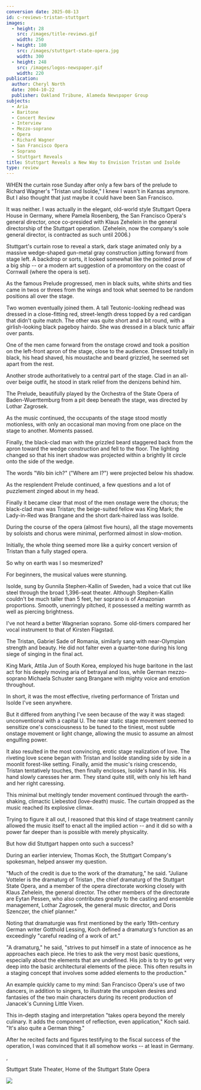 ```yaml
---
conversion date: 2025-08-13
id: c-reviews-tristan-stuttgart
images:
  - height: 28
    src: /images/title-reviews.gif
    width: 250
  - height: 180
    src: /images/stuttgart-state-opera.jpg
    width: 300
  - height: 248
    src: /images/logos-newspaper.gif
    width: 220
publication:
  author: Cheryl North
  date: 2004-10-22
  publisher: Oakland Tribune, Alameda Newspaper Group
subjects:
  - Aria
  - Baritone
  - Concert Review
  - Interview
  - Mezzo-soprano
  - Opera
  - Richard Wagner
  - San Francisco Opera
  - Soprano
  - Stuttgart Reveals
title: Stuttgart Reveals a New Way to Envision Tristan und Isolde
type: review
---
```


WHEN the curtain rose Sunday after only a few bars of the prelude to Richard Wagner's "Tristan und Isolde," I knew I wasn't in Kansas anymore. But I also thought that just maybe it could have been San Francisco.

It was neither. I was actually in the elegant, old-world style Stuttgart Opera House in Germany, where Pamela Rosenberg, the San Francisco Opera's general director, once co-presided with Klaus Zehelein in the general directorship of the Stuttgart operation. (Zehelein, now the company's sole general director, is contracted as such until 2006.)

Stuttgart's curtain rose to reveal a stark, dark stage animated only by a massive wedge-shaped gun-metal gray construction jutting forward from stage left. A backdrop or sorts, it looked somewhat like the pointed prow of a big ship -- or a modern art suggestion of a promontory on the coast of Cornwall (where the opera is set).

As the famous Prelude progressed, men in black suits, white shirts and ties came in twos or threes from the wings and took what seemed to be random positions all over the stage.

Two women eventually joined them. A tall Teutonic-looking redhead was dressed in a close-fitting red, street-length dress topped by a red cardigan that didn't quite match. The other was quite short and a bit round, with a girlish-looking black pageboy hairdo. She was dressed in a black tunic affair over pants.

One of the men came forward from the onstage crowd and took a position on the left-front apron of the stage, close to the audience. Dressed totally in black, his head shaved, his moustache and beard grizzled, he seemed set apart from the rest.

Another strode authoritatively to a central part of the stage. Clad in an all-over beige outfit, he stood in stark relief from the denizens behind him.

The Prelude, beautifully played by the Orchestra of the State Opera of Baden-Wuerttemburg from a pit deep beneath the stage, was directed by Lothar Zagrosek.

As the music continued, the occupants of the stage stood mostly motionless, with only an occasional man moving from one place on the stage to another. Moments passed.

Finally, the black-clad man with the grizzled beard staggered back from the apron toward the wedge construction and fell to the floor. The lighting changed so that his inert shadow was projected within a brightly lit circle onto the side of the wedge.

The words "Wo bin ich?" ("Where am I?") were projected below his shadow.

As the resplendent Prelude continued, a few questions and a lot of puzzlement zinged about in my head.

Finally it became clear that most of the men onstage were the chorus; the black-clad man was Tristan; the beige-suited fellow was King Mark; the Lady-in-Red was Brangane and the short dark-haired lass was Isolde.

During the course of the opera (almost five hours), all the stage movements by soloists and chorus were minimal, performed almost in slow-motion.

Initially, the whole thing seemed more like a quirky concert version of Tristan than a fully staged opera.

So why on earth was I so mesmerized?

For beginners, the musical values were stunning.

Isolde, sung by Gunnila Stephen-Kallin of Sweden, had a voice that cut like steel through the broad 1,396-seat theater. Although Stephen-Kallin couldn't be much taller than 5 feet, her soprano is of Amazonian proportions. Smooth, unerringly pitched, it possessed a melting warmth as well as piercing brightness.

I've not heard a better Wagnerian soprano. Some old-timers compared her vocal instrument to that of Kirsten Flagstad.

The Tristan, Gabriel Sade of Romania, similarly sang with near-Olympian strength and beauty. He did not falter even a quarter-tone during his long siege of singing in the final act.

King Mark, Attila Jun of South Korea, employed his huge baritone in the last act for his deeply moving aria of betrayal and loss, while German mezzo-soprano Michaela Schuster sang Brangane with mighty voice and emotion throughout.

In short, it was the most effective, riveting performance of Tristan und Isolde I've seen anywhere.

But it differed from anything I've seen because of the way it was staged: unconventional with a capital U. The near static stage movement seemed to sensitize one's consciousness to be tuned to the tiniest, most subtle onstage movement or light change, allowing the music to assume an almost engulfing power.

It also resulted in the most convincing, erotic stage realization of love. The riveting love scene began with Tristan and Isolde standing side by side in a moonlit forest-like setting. Finally, amid the music's rising crescendo, Tristan tentatively touches, then finally encloses, Isolde's hand in his. His hand slowly caresses her arm. They stand quite still, with only his left hand and her right caressing.

This minimal but meltingly tender movement continued through the earth-shaking, climactic Liebestod (love-death) music. The curtain dropped as the music reached its explosive climax.

Trying to figure it all out, I reasoned that this kind of stage treatment cannily allowed the music itself to enact all the implied action -- and it did so with a power far deeper than is possible with merely physicality.

But how did Stuttgart happen onto such a success?

During an earlier interview, Thomas Koch, the Stuttgart Company's spokesman, helped answer my question.

"Much of the credit is due to the work of the dramaturg," he said. "Juliane Votteler is the dramaturg of Tristan , the chief dramaturg of the Stuttgart State Opera, and a member of the opera directorate working closely with Klaus Zehelein, the general director. The other members of the directorate are Eytan Pessen, who also contributes greatly to the casting and ensemble management, Lothar Zagrosek, the general music director, and Doris Szenczer, the chief planner."

Noting that dramaturgie was first mentioned by the early 19th-century German writer Gotthold Lessing, Koch defined a dramaturg's function as an exceedingly "careful reading of a work of art."

"A dramaturg," he said, "strives to put himself in a state of innocence as he approaches each piece. He tries to ask the very most basic questions, especially about the elements that are undefined. His job is to try to get very deep into the basic architectural elements of the piece. This often results in a staging concept that involves some added elements to the production."

An example quickly came to my mind: San Francisco Opera's use of two dancers, in addition to singers, to illustrate the unspoken desires and fantasies of the two main characters during its recent production of Janacek's Cunning Little Vixen.

This in-depth staging and interpretation "takes opera beyond the merely culinary. It adds the component of reflection, even application," Koch said. "It's also quite a German thing."

After he recited facts and figures testifying to the fiscal success of the operation, I was convinced that it all somehow works -- at least in Germany.

,

Stuttgart State Theater, Home of the Stuttgart State Opera

![](/images/stuttgart-state-opera.jpg)
